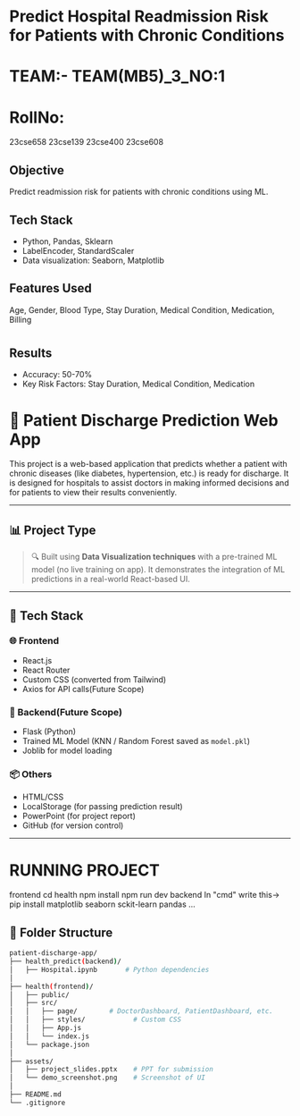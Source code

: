 # Predict Hospital Readmission Risk for Patients with Chronic Conditions

# TEAM:- TEAM(MB5)_3_NO:1
# RollNo:
  23cse658
  23cse139
  23cse400
  23cse608


## Objective
Predict readmission risk for patients with chronic conditions using ML.

## Tech Stack
- Python, Pandas, Sklearn
- LabelEncoder, StandardScaler
- Data visualization: Seaborn, Matplotlib

## Features Used
Age, Gender, Blood Type, Stay Duration, Medical Condition, Medication, Billing

#

## Results
- Accuracy: 50-70%
- Key Risk Factors: Stay Duration, Medical Condition, Medication




# 🏥 Patient Discharge Prediction Web App

This project is a web-based application that predicts whether a patient with chronic diseases (like diabetes, hypertension, etc.) is ready for discharge. It is designed for hospitals to assist doctors in making informed decisions and for patients to view their results conveniently.

---

## 📊 Project Type

> 🔍 Built using **Data Visualization techniques** with a pre-trained ML model (no live training on app). It demonstrates the integration of ML predictions in a real-world React-based UI.

---

## 🚀 Tech Stack

### 🌐 Frontend
- React.js
- React Router
- Custom CSS (converted from Tailwind)
- Axios for API calls(Future Scope)

### 🧠 Backend(Future Scope)
- Flask (Python)
- Trained ML Model (KNN / Random Forest saved as `model.pkl`)
- Joblib for model loading

### 📦 Others
- HTML/CSS
- LocalStorage (for passing prediction result)
- PowerPoint (for project report)
- GitHub (for version control)

---
# RUNNING PROJECT
   frontend
    cd health
    npm install
    npm run dev
    backend
     In "cmd" write this-> pip install matplotlib seaborn sckit-learn pandas ... 
## 📁 Folder Structure

```bash
patient-discharge-app/
├── health_predict(backend)/
│   ├── Hospital.ipynb       # Python dependencies
│
├── health(frontend)/
│   ├── public/
│   ├── src/
│   │   ├── page/        # DoctorDashboard, PatientDashboard, etc.
│   │   ├── styles/            # Custom CSS
│   │   ├── App.js
│   │   └── index.js
│   └── package.json
│
├── assets/
│   ├── project_slides.pptx    # PPT for submission
│   └── demo_screenshot.png    # Screenshot of UI
│
├── README.md
└── .gitignore

